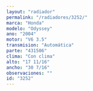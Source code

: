 ```yaml
---
layout: "radiador"
permalink: "/radiadores/3252/"
marca: "Honda"
modelo: "Odyssey"
ano: "2004"
motor: "V6 3.5"
transmision: "Automática"
parte: "431506"
clima: "Con clima"
alto: "17 11/16"
ancho: "30 7/16"
observaciones: ""
id: "3252"
---
```


